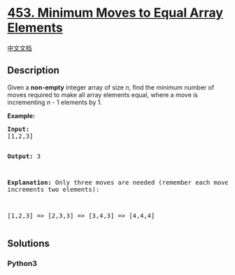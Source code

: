 # [453. Minimum Moves to Equal Array Elements](https://leetcode.com/problems/minimum-moves-to-equal-array-elements)

[中文文档](/leetcode/0400-0499/0453.Minimum%20Moves%20to%20Equal%20Array%20Elements/README.md)

## Description

<p>Given a <b>non-empty</b> integer array of size <i>n</i>, find the minimum number of moves required to make all array elements equal, where a move is incrementing <i>n</i> - 1 elements by 1.</p>

<p><b>Example:</b>
<pre>
<b>Input:</b>
[1,2,3]

<b>Output:</b>
3

<b>Explanation:</b>
Only three moves are needed (remember each move increments two elements):

[1,2,3]  =>  [2,3,3]  =>  [3,4,3]  =>  [4,4,4]
</pre>
</p>

## Solutions

<!-- tabs:start -->

### **Python3**

```python

```

<!-- tabs:end -->
